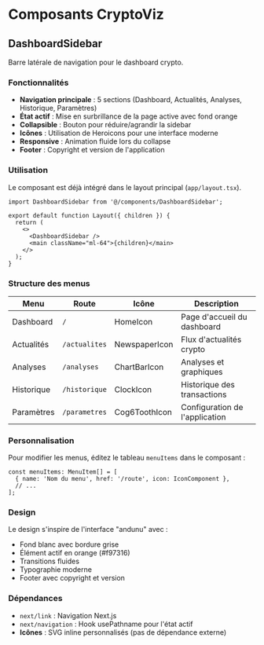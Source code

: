 # Composants CryptoViz

## DashboardSidebar

Barre latérale de navigation pour le dashboard crypto.

### Fonctionnalités

- **Navigation principale** : 5 sections (Dashboard, Actualités, Analyses, Historique, Paramètres)
- **État actif** : Mise en surbrillance de la page active avec fond orange
- **Collapsible** : Bouton pour réduire/agrandir la sidebar
- **Icônes** : Utilisation de Heroicons pour une interface moderne
- **Responsive** : Animation fluide lors du collapse
- **Footer** : Copyright et version de l'application

### Utilisation

Le composant est déjà intégré dans le layout principal (`app/layout.tsx`).

```tsx
import DashboardSidebar from '@/components/DashboardSidebar';

export default function Layout({ children }) {
  return (
    <>
      <DashboardSidebar />
      <main className="ml-64">{children}</main>
    </>
  );
}
```

### Structure des menus

| Menu | Route | Icône | Description |
|------|-------|-------|-------------|
| Dashboard | `/` | HomeIcon | Page d'accueil du dashboard |
| Actualités | `/actualites` | NewspaperIcon | Flux d'actualités crypto |
| Analyses | `/analyses` | ChartBarIcon | Analyses et graphiques |
| Historique | `/historique` | ClockIcon | Historique des transactions |
| Paramètres | `/parametres` | Cog6ToothIcon | Configuration de l'application |

### Personnalisation

Pour modifier les menus, éditez le tableau `menuItems` dans le composant :

```tsx
const menuItems: MenuItem[] = [
  { name: 'Nom du menu', href: '/route', icon: IconComponent },
  // ...
];
```

### Design

Le design s'inspire de l'interface "andunu" avec :
- Fond blanc avec bordure grise
- Élément actif en orange (#f97316)
- Transitions fluides
- Typographie moderne
- Footer avec copyright et version

### Dépendances

- `next/link` : Navigation Next.js
- `next/navigation` : Hook usePathname pour l'état actif
- **Icônes** : SVG inline personnalisés (pas de dépendance externe)
